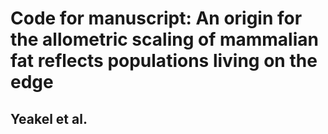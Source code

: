 # Code for manuscript: An origin for the allometric scaling of mammalian fat reflects populations living on the edge  
## Yeakel et al.  

